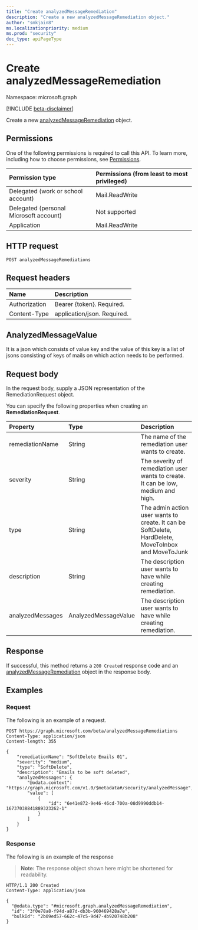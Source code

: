 ```yaml
---
title: "Create analyzedMessageRemediation"
description: "Create a new analyzedMessageRemediation object."
author: "smkjain8"
ms.localizationpriority: medium
ms.prod: "security"
doc_type: apiPageType
---
```


# Create analyzedMessageRemediation
Namespace: microsoft.graph

[!INCLUDE [beta-disclaimer](../../includes/beta-disclaimer.md)]

Create a new [analyzedMessageRemediation](../resources/analyzedmessageremediation.md) object.

## Permissions
One of the following permissions is required to call this API. To learn more, including how to choose permissions, see [Permissions](/graph/permissions-reference).

|Permission type|Permissions (from least to most privileged)|
|:---|:---|
|Delegated (work or school account)|Mail.ReadWrite|
|Delegated (personal Microsoft account)|Not supported|
|Application|Mail.ReadWrite	|

## HTTP request

<!-- {
  "blockType": "ignored"
}
-->
``` http
POST analyzedMessageRemediations
```

## Request headers
|Name|Description|
|:---|:---|
|Authorization|Bearer {token}. Required.|
|Content-Type|application/json. Required.|

## AnalyzedMessageValue
It is a json which consists of value key and the value of this key is a list of jsons consisting of keys of mails on which action needs to be performed.

## Request body
In the request body, supply a JSON representation of the RemediationRequest object.

You can specify the following properties when creating an **RemediationRequest**.

|Property|Type|Description|
|:---|:---|:---|
|remediationName|String|The name of the remediation user wants to create.|
|severity|String|The severity of remediation user wants to create. It can be low, medium and high.|
|type|String|The admin action user wants to create. It can be SoftDelete, HardDelete, MoveToInbox and MoveToJunk|
|description|String|The description user wants to have while creating remediation.|
|analyzedMessages|AnalyzedMessageValue|The description user wants to have while creating remediation.|



## Response

If successful, this method returns a `200 Created` response code and an [analyzedMessageRemediation](../resources/analyzedmessageremediation.md) object in the response body.

## Examples

### Request
The following is an example of a request.
<!-- {
  "blockType": "request",
  "name": "create_analyzedmessageremediation_from_analyzedmessageremediations"
}
-->
``` http
POST https://graph.microsoft.com/beta/analyzedMessageRemediations
Content-Type: application/json
Content-length: 355

{
	"remediationName": "SoftDelete Emails 01",
	"severity": "medium",
	"type": "SoftDelete",
	"description": "Emails to be soft deleted",
	"analyzedMessages": {
		"@odata.context": "https://graph.microsoft.com/v1.0/$metadata#/security/analyzedMessage",
		"value": [
			{
				"id": "6e41e872-9e46-46cd-700a-08d9990ddb14-16737038841889323262-1"
			}
		]
	}
}
```


### Response
The following is an example of the response
>**Note:** The response object shown here might be shortened for readability.
<!-- {
  "blockType": "response",
  "truncated": true,
  "@odata.type": "microsoft.graph.analyzedMessageRemediation"
}
-->
``` http
HTTP/1.1 200 Created
Content-Type: application/json

{
  "@odata.type": "#microsoft.graph.analyzedMessageRemediation",
  "id": "3f0e78a8-f94d-a87d-db3b-960469428a7e",
  "bulkId": "2b09ed57-662c-47c5-9d47-4b920748b208"
}
```

